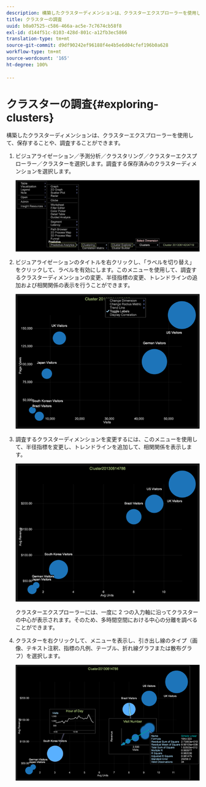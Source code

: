 ```yaml
---
description: 構築したクラスターディメンションは、クラスターエクスプローラーを使用して、保存することや、調査することができます。
title: クラスターの調査
uuid: b0a07525-c586-466a-ac5e-7c7674cb58f8
exl-id: d144f51c-8103-428d-801c-a12fb3ec5866
translation-type: tm+mt
source-git-commit: d9df90242ef96188f4e4b5e6d04cfef196b0a628
workflow-type: tm+mt
source-wordcount: '165'
ht-degree: 100%

---
```


# クラスターの調査{#exploring-clusters}

構築したクラスターディメンションは、クラスターエクスプローラーを使用して、保存することや、調査することができます。

1. ビジュアライゼーション／予測分析／クラスタリング／クラスターエクスプローラー／クラスターを選択します。調査する保存済みのクラスターディメンションを選択します。

   ![](assets/explore_clusters_1.png)

1. ビジュアライゼーションのタイトルを右クリックし、「ラベルを切り替え」をクリックして、ラベルを有効にします。このメニューを使用して、調査するクラスターディメンションの変更、半径指標の変更、トレンドラインの追加および相関関係の表示を行うことができます。

   ![](assets/explore_clusters_2.png)

1. 調査するクラスターディメンションを変更するには、このメニューを使用して、半径指標を変更し、トレンドラインを追加して、相関関係を表示します。

   ![](assets/explore_clusters_3.png)

   クラスターエクスプローラーには、一度に 2 つの入力軸に沿ってクラスターの中心が表示されます。そのため、多時間空間における中心の分離を調べることができます。

1. クラスターを右クリックして、メニューを表示し、引き出し線のタイプ（画像、テキスト注釈、指標の凡例、テーブル、折れ線グラフまたは散布グラフ）を選択します。

   ![](assets/explore_clusters_4.png)
